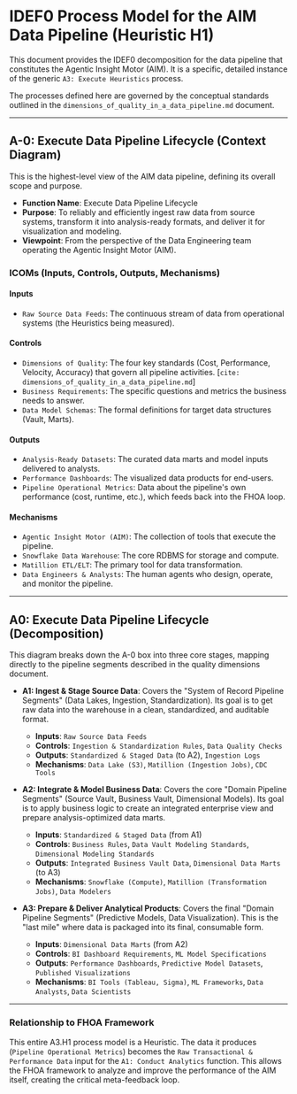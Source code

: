 # IDEF0 Process Model for the AIM Data Pipeline (Heuristic H1)

This document provides the IDEF0 decomposition for the data pipeline that constitutes the Agentic Insight Motor (AIM). It is a specific, detailed instance of the generic `A3: Execute Heuristics` process.

The processes defined here are governed by the conceptual standards outlined in the `dimensions_of_quality_in_a_data_pipeline.md` document.

---
## A-0: Execute Data Pipeline Lifecycle (Context Diagram)

This is the highest-level view of the AIM data pipeline, defining its overall scope and purpose.

*   **Function Name**: Execute Data Pipeline Lifecycle
*   **Purpose**: To reliably and efficiently ingest raw data from source systems, transform it into analysis-ready formats, and deliver it for visualization and modeling.
*   **Viewpoint**: From the perspective of the Data Engineering team operating the Agentic Insight Motor (AIM).

### ICOMs (Inputs, Controls, Outputs, Mechanisms)

#### Inputs
*   `Raw Source Data Feeds`: The continuous stream of data from operational systems (the Heuristics being measured).

#### Controls
*   `Dimensions of Quality`: The four key standards (Cost, Performance, Velocity, Accuracy) that govern all pipeline activities. [`cite: dimensions_of_quality_in_a_data_pipeline.md`]
*   `Business Requirements`: The specific questions and metrics the business needs to answer.
*   `Data Model Schemas`: The formal definitions for target data structures (Vault, Marts).

#### Outputs
*   `Analysis-Ready Datasets`: The curated data marts and model inputs delivered to analysts.
*   `Performance Dashboards`: The visualized data products for end-users.
*   `Pipeline Operational Metrics`: Data about the pipeline's own performance (cost, runtime, etc.), which feeds back into the FHOA loop.

#### Mechanisms
*   `Agentic Insight Motor (AIM)`: The collection of tools that execute the pipeline.
*   `Snowflake Data Warehouse`: The core RDBMS for storage and compute.
*   `Matillion ETL/ELT`: The primary tool for data transformation.
*   `Data Engineers & Analysts`: The human agents who design, operate, and monitor the pipeline.

---
## A0: Execute Data Pipeline Lifecycle (Decomposition)

This diagram breaks down the A-0 box into three core stages, mapping directly to the pipeline segments described in the quality dimensions document.

*   **A1: Ingest & Stage Source Data**: Covers the "System of Record Pipeline Segments" (Data Lakes, Ingestion, Standardization). Its goal is to get raw data into the warehouse in a clean, standardized, and auditable format.
    *   **Inputs**: `Raw Source Data Feeds`
    *   **Controls**: `Ingestion & Standardization Rules`, `Data Quality Checks`
    *   **Outputs**: `Standardized & Staged Data` (to A2), `Ingestion Logs`
    *   **Mechanisms**: `Data Lake (S3)`, `Matillion (Ingestion Jobs)`, `CDC Tools`

*   **A2: Integrate & Model Business Data**: Covers the core "Domain Pipeline Segments" (Source Vault, Business Vault, Dimensional Models). Its goal is to apply business logic to create an integrated enterprise view and prepare analysis-optimized data marts.
    *   **Inputs**: `Standardized & Staged Data` (from A1)
    *   **Controls**: `Business Rules`, `Data Vault Modeling Standards`, `Dimensional Modeling Standards`
    *   **Outputs**: `Integrated Business Vault Data`, `Dimensional Data Marts` (to A3)
    *   **Mechanisms**: `Snowflake (Compute)`, `Matillion (Transformation Jobs)`, `Data Modelers`

*   **A3: Prepare & Deliver Analytical Products**: Covers the final "Domain Pipeline Segments" (Predictive Models, Data Visualization). This is the "last mile" where data is packaged into its final, consumable form.
    *   **Inputs**: `Dimensional Data Marts` (from A2)
    *   **Controls**: `BI Dashboard Requirements`, `ML Model Specifications`
    *   **Outputs**: `Performance Dashboards`, `Predictive Model Datasets`, `Published Visualizations`
    *   **Mechanisms**: `BI Tools (Tableau, Sigma)`, `ML Frameworks`, `Data Analysts`, `Data Scientists`

---

### Relationship to FHOA Framework

This entire A3.H1 process model is a Heuristic. The data it produces (`Pipeline Operational Metrics`) becomes the `Raw Transactional & Performance Data` input for the `A1: Conduct Analytics` function. This allows the FHOA framework to analyze and improve the performance of the AIM itself, creating the critical meta-feedback loop.

